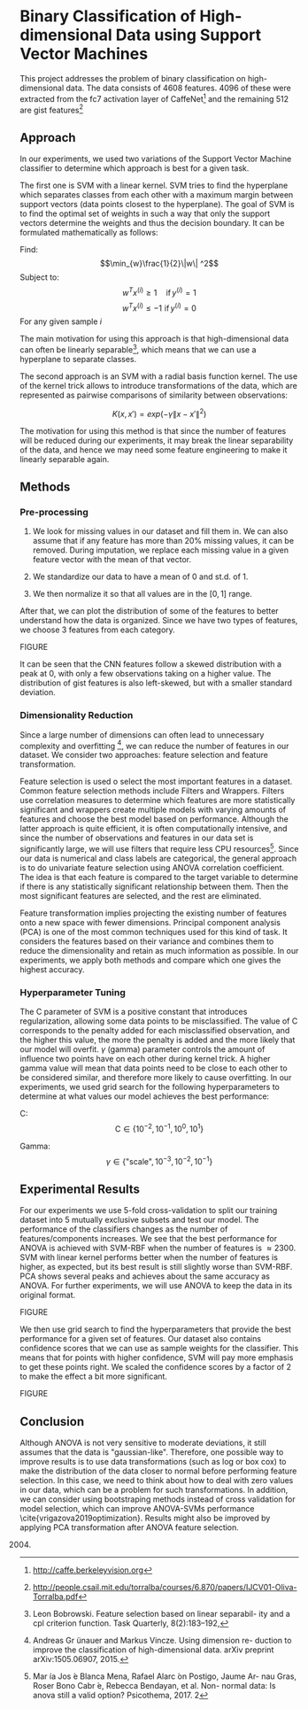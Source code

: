 # Binary Classification of High-dimensional Data using Support Vector Machines

This project addresses the problem of binary classification on high-dimensional data. The data consists of 4608 features. 4096 of these were extracted from the fc7 activation layer of CaffeNet[^1] and the remaining 512 are gist features[^2]

## Approach
In our experiments, we used two variations of the Support Vector Machine classifier to determine which approach is best for a given task.

The first one is SVM with a linear kernel. SVM tries to find the hyperplane which separates classes from each other with a maximum margin between support vectors (data points closest to the hyperplane). The goal of SVM is to find the optimal set of weights in such a way that only the support vectors determine the weights and thus the decision boundary. It can be formulated mathematically as follows:

Find:
$$\min_{w}\frac{1}{2}\|w\| ^2$$
Subject to:
$$w^Tx^{(i)} \geq 1 \quad \text{if}\, y^{(i)} = 1 $$
$$w^Tx^{(i)} \leq -1 \,\, \text{if}\, y^{(i)} = 0 $$
For any given sample $i$

The main motivation for using this approach is that high-dimensional data can often be linearly separable[^3], which means that we can use a hyperplane to separate classes.

The second approach is an SVM with a radial basis function kernel. The use of the kernel trick allows to introduce transformations of the data, which are represented as pairwise comparisons of similarity between observations:

$$ K(x, x')=exp(-\gamma\|x-x'\|^2) $$

The motivation for using this method is that since the number of features will be reduced during our experiments, it may break the linear separability of the data, and hence we may need some feature engineering to make it linearly separable again.

## Methods
### Pre-processing
1. We look for missing values in our dataset and fill them in. We can also assume that if any feature has more than 20\% missing values, it can be removed. During imputation, we replace each missing value in a given feature vector with the mean of that vector.

2. We standardize our data to have a mean of 0 and st.d. of 1.

3. We then normalize it so that all values are in the $[0,1]$ range.

After that, we can plot the distribution of some of the features to better understand how the data is organized. Since we have two types of features, we choose 3 features from each category.

FIGURE

It can be seen that the CNN features follow a skewed distribution with a peak at 0, with only a few observations taking on a higher value. The distribution of gist features is also left-skewed, but with a smaller standard deviation.

### Dimensionality Reduction

Since a large number of dimensions can often lead to unnecessary complexity and overfitting [^4], we can reduce the number of features in our dataset. We consider two approaches: feature selection and feature transformation.

Feature selection is used o select the most important features in a dataset. Common feature selection methods include Filters and Wrappers. Filters use correlation measures to determine which features are more statistically significant and wrappers create multiple models with varying amounts of features and choose the best model based on performance. Although the latter approach is quite efficient, it is often computationally intensive, and since the number of observations and features in our data set is significantly large, we will use filters that require less CPU resources[^5]. Since our data is numerical and class labels are categorical, the general approach is to do univariate feature selection using ANOVA correlation coefficient. The idea is that each feature is compared to the target variable to determine if there is any statistically significant relationship between them. Then the most significant features are selected, and the rest are eliminated.

Feature transformation implies projecting the existing number of features onto a new space with fewer dimensions. Principal component analysis (PCA) is one of the most common techniques used for this kind of task. It considers the features based on their variance and combines them to reduce the dimensionality and retain as much information as possible. In our experiments, we apply both methods and compare which one gives the highest accuracy.

### Hyperparameter Tuning
The C parameter of SVM is a positive constant that introduces regularization, allowing some data points to be misclassified. The value of C corresponds to the penalty added for each misclassified observation, and the higher this value, the more the penalty is added and the more likely that our model will overfit. $\gamma$ (gamma) parameter controls the amount of influence two points have on each other during kernel trick. A higher gamma value will mean that data points need to be close to each other to be considered similar, and therefore more likely to cause overfitting. In our experiments, we used grid search for the following hyperparameters to determine at what values our model achieves the best performance:

C: 
$$\text{C} \in \lbrace 10^{-2}, 10^{-1}, 10^{0}, 10^{1} \rbrace$$

Gamma:
$$\gamma \in \lbrace \text{"scale"}, 10^{-3}, 10^{-2}, 10^{-1} \rbrace $$

## Experimental Results
For our experiments we use 5-fold cross-validation to split our training dataset into 5 mutually exclusive subsets and test our model. The performance of the classifiers changes as the number of features/components increases. We see that the best performance for ANOVA is achieved with SVM-RBF when the number of features is $\approx 2300$.  SVM with linear kernel performs better when the number of features is higher, as expected, but its best result is still slightly worse than SVM-RBF. PCA shows several peaks and achieves about the same accuracy as ANOVA. For further experiments, we will use ANOVA to keep the data in its original format.

FIGURE

We then use grid search to find the hyperparameters that provide the best performance for a given set of features. Our dataset also contains confidence scores that we can use as sample weights for the classifier. This means that for points with higher confidence, SVM will pay more emphasis to get these points right. We scaled the confidence scores by a factor of 2 to make the effect a bit more significant.

FIGURE

## Conclusion

Although ANOVA is not very sensitive to moderate deviations, it still assumes that the data is "gaussian-like". Therefore, one possible way to improve results is to use data transformations (such as log or box cox) to make the distribution of the data closer to normal before performing feature selection. In this case, we need to think about how to deal with zero values in our data, which can be a problem for such transformations. In addition, we can consider using bootstraping methods instead of cross validation for model selection, which can improve ANOVA-SVMs performance \cite{vrigazova2019optimization}. Results might also be improved by applying PCA transformation after ANOVA feature selection.

[^1]: http://caffe.berkeleyvision.org
[^2]: http://people.csail.mit.edu/torralba/courses/6.870/papers/IJCV01-Oliva-Torralba.pdf
[^3]: Leon Bobrowski. Feature selection based on linear separabil-
ity and a cpl criterion function. Task Quarterly, 8(2):183–192,
2004.
[^4]:Andreas Gr ̈unauer and Markus Vincze. Using dimension re-
duction to improve the classification of high-dimensional data.
arXiv preprint arXiv:1505.06907, 2015.
[^5]:Mar ́ıa Jos ́e Blanca Mena, Rafael Alarc ́on Postigo, Jaume Ar-
nau Gras, Roser Bono Cabr ́e, Rebecca Bendayan, et al. Non-
normal data: Is anova still a valid option? Psicothema, 2017.
2

